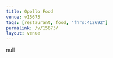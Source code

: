 ```yaml
---
title: Opollo Food
venue: v15673
tags: [restaurant, food, "fhrs:412692"]
permalink: /v/15673/
layout: venue
---
```

null